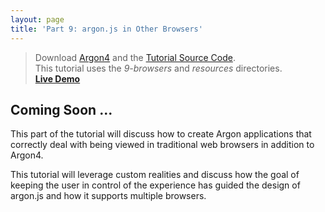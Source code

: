 ```yaml
---
layout: page
title: 'Part 9: argon.js in Other Browsers'
---
```

> Download [Argon4](http://argonjs.io/argon-app) and the [Tutorial Source Code](https://github.com/argonjs/docs/tree/gh-pages/code). <br> This tutorial uses the *9-browsers* and *resources* directories.<br> **[Live Demo](/code/9-browsers)**

## Coming Soon ...

This part of the tutorial will discuss how to create Argon applications that correctly deal with being viewed in traditional web browsers in addition to Argon4.  

This tutorial will leverage custom realities and discuss how the goal of keeping the user in control of the experience has guided the design of argon.js and how it supports multiple browsers.


